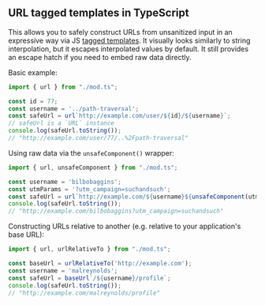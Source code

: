 ## URL tagged templates in TypeScript

This allows you to safely construct URLs from unsanitized input in an expressive way via JS [tagged templates](https://developer.mozilla.org/en-US/docs/Web/JavaScript/Reference/Template_literals#tagged_templates). It visually looks similarly to string interpolation, but it escapes interpolated values by default. It still provides an escape hatch if you need to embed raw data directly.

Basic example:
```typescript
import { url } from "./mod.ts";

const id = 77;
const username = '../path-traversal';
const safeUrl = url`http://example.com/user/${id}/${username}`;
// safeUrl is a `URL` instance
console.log(safeUrl.toString());
// "http://example.com/user/77/..%2Fpath-traversal"
```

Using raw data via the `unsafeComponent()` wrapper:
```typescript
import { url, unsafeComponent } from "./mod.ts";

const username = 'bilbobaggins';
const utmParams = '?utm_campaign=suchandsuch';
const safeUrl = url`http://example.com/${username}${unsafeComponent(utmParams)}`;
console.log(safeUrl.toString());
// "http://example.com/bilbobaggins?utm_campaign=suchandsuch"
```

Constructing URLs relative to another (e.g. relative to your application's base URL):
```typescript
import { url, urlRelativeTo } from "./mod.ts";

const baseUrl = urlRelativeTo('http://example.com');
const username = 'malreynolds';
const safeUrl = baseUrl`/${username}/profile`;
console.log(safeUrl.toString());
// "http://example.com/malreynolds/profile"
```
